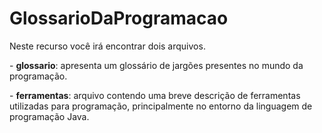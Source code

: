 # GlossarioDaProgramacao
Neste recurso você irá encontrar dois arquivos.
<p>- <b>glossario</b>: apresenta um glossário de jargões presentes no mundo da programação.
<p>- <b>ferramentas</b>: arquivo contendo uma breve descrição de ferramentas utilizadas para programação, principalmente no entorno da linguagem de programação Java.
